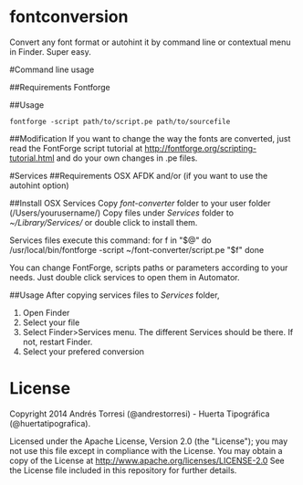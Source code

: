 fontconversion
==============

Convert any font format or autohint it by command line or contextual menu in Finder.
Super easy.

#Command line usage

##Requirements
Fontforge

##Usage
	
	fontforge -script path/to/script.pe path/to/sourcefile
	
##Modification
If you want to change the way the fonts are converted, just read the FontForge script tutorial at http://fontforge.org/scripting-tutorial.html and do your own changes in .pe files.
	

#Services
##Requirements
OSX
AFDK and/or (if you want to use the autohint option)

##Install OSX Services
Copy *font-converter* folder to your user folder (/Users/yourusername/)
Copy files under *Services* folder to *~/Library/Services/* or double click to install them.

Services files execute this command:
	for f in "$@"
	do
		/usr/local/bin/fontforge -script ~/font-converter/script.pe "$f"
	done
	
You can change FontForge, scripts paths or parameters according to your needs.
Just double click services to open them in Automator.


##Usage
After copying services files to *Services* folder, 
1. Open Finder
2. Select your file
3. Select Finder>Services menu. The different Services should be there. If not, restart Finder.
4. Select your prefered conversion

# License

Copyright 2014 Andrés Torresi (@andrestorresi) - Huerta Tipográfica (@huertatipografica).

Licensed under the Apache License, Version 2.0 (the "License");
you may not use this file except in compliance with the License.
You may obtain a copy of the License at http://www.apache.org/licenses/LICENSE-2.0
See the License file included in this repository for further details.


